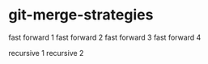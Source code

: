 # git-merge-strategies

fast forward 1
fast forward 2
fast forward 3
fast forward 4

recursive 1
recursive 2
